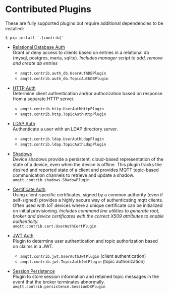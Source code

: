 # Contributed Plugins

These are fully supported plugins but require additional dependencies to be installed: 

`$ pip install '.[contrib]'`


- [Relational Database Auth](auth_db.md)<br/>
  Grant or deny access to clients based on entries in a relational db (mysql, postgres, maria, sqlite). _Includes
   manager script to add, remove and create db entries_<br/>
    - `amqtt.contrib.auth_db.UserAuthDBPlugin`
    - `amqtt.contrib.auth_db.TopicAuthDBPlugin`

- [HTTP Auth](http.md)<br/>
  Determine client authentication and/or authorization based on response from a separate HTTP server.<br/>
    - `amqtt.contrib.http.UserAuthHttpPlugin`
    - `amqtt.contrib.http.TopicAuthHttpPlugin`

- [LDAP Auth](ldap.md)<br/>
  Authenticate a user with an LDAP directory server.<br/>
    - `amqtt.contrib.ldap.UserAuthLdapPlugin`
    - `amqtt.contrib.ldap.TopicAuthLdapPlugin`

- [Shadows](shadows.md)<br/>
  Device shadows provide a persistent, cloud-based representation of the state of a device,
   even when the device is offline. This plugin tracks the desired and reported state of a client
   and provides MQTT topic-based communication channels to retrieve and update a shadow.<br/>
   `amqtt.contrib.shadows.ShadowPlugin`

- [Certificate Auth](cert.md)<br/>
  Using client-specific certificates, signed by a common authority (even if self-signed) provides
   a highly secure way of authenticating mqtt clients. Often used with IoT devices where a unique
   certificate can be initialized on initial provisioning. _Includes command line utilities to generate
   root, broker and device certificates with the correct X509
   attributes to enable authenticity._<br/>
   `amqtt.contrib.cert.UserAuthCertPlugin`

- [JWT Auth](jwt.md)<br/>
  Plugin to determine user authentication and topic authorization based on claims in a JWT.
    - `amqtt.contrib.jwt.UserAuthJwtPlugin` (client authentication)
    - `amqtt.contrib.jwt.TopicAuthJwtPlugin` (topic authorization) 

- [Session Persistence](session.md)<br/>
  Plugin to store session information and retained topic messages in the event that the broker terminates abnormally.<br/>
  `amqtt.contrib.persistence.SessionDBPlugin`
